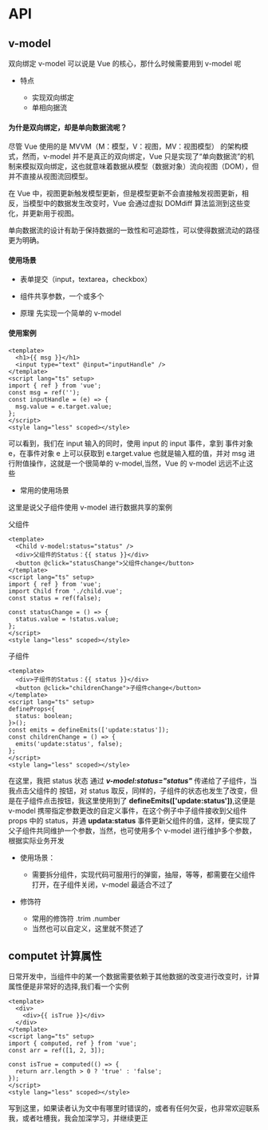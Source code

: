 # API

## v-model

双向绑定 v-model 可以说是 Vue 的核心，那什么时候需要用到 v-model 呢

- 特点

  - 实现双向绑定
  - 单相向据流

#### 为什是双向绑定，却是单向数据流呢？

尽管 Vue 使用的是 MVVM（M：模型，V：视图，MV：视图模型） 的架构模式，然而，v-model 并不是真正的双向绑定，Vue 只是实现了“单向数据流”的机制来模拟双向绑定，这也就意味着数据从模型（数据对象）流向视图（DOM），但并不直接从视图流回模型。

在 Vue 中，视图更新触发模型更新，但是模型更新不会直接触发视图更新，相反，当模型中的数据发生改变时，Vue 会通过虚拟 DOMdiff 算法监测到这些变化，并更新用于视图。

单向数据流的设计有助于保持数据的一致性和可追踪性，可以使得数据流动的路径更为明确。

#### 使用场景

- 表单提交（input，textarea，checkbox）
- 组件共享参数，一个或多个

- 原理
  先实现一个简单的 v-model

#### 使用案例

```vue
<template>
  <h1>{{ msg }}</h1>
  <input type="text" @input="inputHandle" />
</template>
<script lang="ts" setup>
import { ref } from 'vue';
const msg = ref('');
const inputHandle = (e) => {
  msg.value = e.target.value;
};
</script>
<style lang="less" scoped></style>
```

可以看到，我们在 input 输入的同时，使用 input 的 input 事件，拿到 事件对象 e，在事件对象 e 上可以获取到 e.target.value 也就是输入框的值，并对 msg 进行附值操作，这就是一个很简单的 v-model,当然，Vue 的 v-model 远远不止这些

- 常用的使用场景

这里是说父子组件使用 v-model 进行数据共享的案例

父组件

```vue{2}
<template>
  <Child v-model:status="status" />
  <div>父组件的Status：{{ status }}</div>
  <button @click="statusChange">父组件change</button>
</template>
<script lang="ts" setup>
import { ref } from 'vue';
import Child from './child.vue';
const status = ref(false);

const statusChange = () => {
  status.value = !status.value;
};
</script>
<style lang="less" scoped></style>
```

子组件

```vue{9,11}
<template>
  <div>子组件的Status：{{ status }}</div>
  <button @click="childrenChange">子组件change</button>
</template>
<script lang="ts" setup>
defineProps<{
  status: boolean;
}>();
const emits = defineEmits(['update:status']);
const childrenChange = () => {
  emits('update:status', false);
};
</script>
<style lang="less" scoped></style>
```

在这里，我把 status 状态 通过 **_v-model:status="status"_** 传递给了子组件，当我点击父组件的 按钮，对 status 取反，同样的，子组件的状态也发生了改变，但是在子组件点击按钮，我这里使用到了 **defineEmits(['update:status'])**,这便是 v-model 携带指定参数更改的自定义事件，在这个例子中子组件接收到父组件 props 中的 status，并通 **updata:status** 事件更新父组件的值，这样，便实现了父子组件共同维护一个参数，当然，也可使用多个 v-model 进行维护多个参数，根据实际业务开发

- 使用场景：

  - 需要拆分组件，实现代码可服用行的弹窗，抽屉，等等，都需要在父组件打开，在子组件关闭，v-model 最适合不过了

- 修饰符
  - 常用的修饰符 .trim .number
  - 当然也可以自定义，这里就不赘述了

## computet 计算属性

日常开发中，当组件中的某一个数据需要依赖于其他数据的改变进行改变时，计算属性便是非常好的选择,我们看一个实例

```vue
<template>
  <div>
    <div>{{ isTrue }}</div>
  </div>
</template>
<script lang="ts" setup>
import { computed, ref } from 'vue';
const arr = ref([1, 2, 3]);

const isTrue = computed(() => {
  return arr.length > 0 ? 'true' : 'false';
});
</script>
<style lang="less" scoped></style>
```

<script lang='ts' setup>
import ComputedComponent from "./4-computed/index.vue"

</script>
<ComputedComponent/>

写到这里，如果读者认为文中有哪里时错误的，或者有任何欠妥，也非常欢迎联系我，或者吐槽我，我会加深学习，并继续更正
